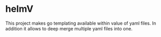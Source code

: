 # helmV
This project makes go templating available within value of yaml files. In addition it allows to deep merge multiple yaml files into one.
